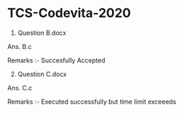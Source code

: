 # TCS-Codevita-2020

1. Question B.docx

Ans. B.c

Remarks :- Succesfully Accepted


2. Question C.docx

Ans. C.c

Remarks :- Executed successfully but time limit exceeeds
